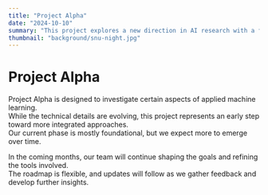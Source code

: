 ```yaml
---
title: "Project Alpha"
date: "2024-10-10"
summary: "This project explores a new direction in AI research with a focus on collaborative frameworks and future potential."
thumbnail: "background/snu-night.jpg"
---
```


# Project Alpha

Project Alpha is designed to investigate certain aspects of applied machine learning.  
While the technical details are evolving, this project represents an early step toward more integrated approaches.  
Our current phase is mostly foundational, but we expect more to emerge over time.

In the coming months, our team will continue shaping the goals and refining the tools involved.  
The roadmap is flexible, and updates will follow as we gather feedback and develop further insights.
